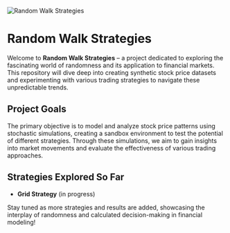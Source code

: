 ![Random Walk Strategies](https://github.com/erenyavuz02/Random-Walk-Strategies/raw/refs/heads/main/images/DALL%C2%B7E%202024-10-26%2003.43.33%20-%20A%20visually%20striking,%20abstract%20painting-style%20image%20representing%20stock%20markets%20and%20stochastic%20processes.%20The%20image%20shows%20vibrant,%20flowing%20lines%20and%20cur.webp)

# Random Walk Strategies

Welcome to **Random Walk Strategies** – a project dedicated to exploring the fascinating world of randomness and its application to financial markets. This repository will dive deep into creating synthetic stock price datasets and experimenting with various trading strategies to navigate these unpredictable trends.

## Project Goals
The primary objective is to model and analyze stock price patterns using stochastic simulations, creating a sandbox environment to test the potential of different strategies. Through these simulations, we aim to gain insights into market movements and evaluate the effectiveness of various trading approaches.

## Strategies Explored So Far
- **Grid Strategy** (in progress)

Stay tuned as more strategies and results are added, showcasing the interplay of randomness and calculated decision-making in financial modeling!
